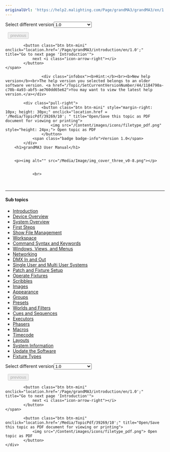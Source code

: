 ```yaml
---
originalUrl: 'https://help2.malighting.com/Page/grandMA3/grandMA3/en/1.0'
---
```


<div class="topic-navigation">

<div class="pull-right">
	<span class="pull-left">


<div class="pull-left">
<form action="/Topic/SetCurrentVersionNumber" class="form-inline" id="frmTagSelector" method="post">	<span class="form-mini">
		<div class="input-prepend"><span class="add-on">Select different version</span><select autocomplete="off" id="versionNumberId" name="versionNumberId" onchange="$(this).closest('#frmTagSelector').submit();" style="width: 120px;"><option value="">- latest -</option>
<option selected="selected" value="10">1.0</option>
<option value="32">1.1</option>
<option value="35">1.2</option>
<option value="36">1.3</option>
<option value="37">1.4</option>
<option value="38">1.5</option>
<option value="39">1.6</option>
<option value="40">1.7</option>
<option value="42">1.8</option>
<option value="43">1.9</option>
<option value="44">2.0</option>
</select></div>
		<input data-val="true" data-val-number="The field Int32 must be a number." data-val-required="The Int32 field is required." id="ProductId" name="ProductId" type="hidden" value="16">
		<input id="CurrentGuid" name="CurrentGuid" type="hidden" value="1184790a-c70b-4a93-abf5-ae760dd65e62">
	</span>
</form></div>&nbsp;	</span>
	<span class="pull-right" style="white-space: nowrap;">
			<button class="btn btn-mini" disabled="disabled">
				<i class="icon-arrow-left"></i> previous
			</button>

			<button class="btn btn-mini" onclick="location.href='/Page/grandMA3/introduction/en/1.0';" title="Go to next page 'Introduction'">
				next <i class="icon-arrow-right"></i> 
			</button>
	</span>
</div>
<div class="clear-fix" style="margin-bottom: 10px"></div>
</div>

					<div class="infobox"><b>Hint:</b><br><b>New help version</b><br>The help version you selected belongs to an older software version. <a href="/Topic/SetCurrentVersionNumber/44/1184790a-c70b-4a93-abf5-ae760dd65e62">You may want to view the latest help version.</a></div>

			<div class="pull-right">
					<button class="btn btn-mini" style="margin-right: 10px; height: 30px;" onclick="location.href = '/Media/TopicPdf/39269/10'; " title="Open/Save this topic as PDF document for viewing or printing">
						<img src="/Content/images/icons/filetype_pdf.png" style="height: 24px;"> Open topic as PDF
					</button>
				<span class="badge badge-info">Version 1.0</span>
			</div>
		<h1>grandMA3 User Manual</h1>


		<p><img alt="" src="/Media/Image/img_cover_three_v0-8.png"></p>


				<br>
<div class="topic-navigation">
	<br>
	<hr>
	<h4>Sub topics</h4>
	<ul>
				<li><a href="/Page/grandMA3/introduction/en/1.0">Introduction</a></li>
				<li><a href="/Page/grandMA3/device_overview/en/1.0">Device Overview</a></li>
				<li><a href="/Page/grandMA3/system/en/1.0">System Overview</a></li>
				<li><a href="/Page/grandMA3/first_steps/en/1.0">First Steps</a></li>
				<li><a href="/Page/grandMA3/show_file_management/en/1.0">Show File Management</a></li>
				<li><a href="/Page/grandMA3/workspace/en/1.0">Workspace</a></li>
				<li><a href="/Page/grandMA3/csk_function_of_command_line/en/1.0">Command Syntax and Keywords</a></li>
				<li><a href="/Page/grandMA3/wvm/en/1.0">Windows, Views, and Menus</a></li>
				<li><a href="/Page/grandMA3/network/en/1.0">Networking</a></li>
				<li><a href="/Page/grandMA3/dmx/en/1.0">DMX In and Out</a></li>
				<li><a href="/Page/grandMA3/user/en/1.0">Single User and Multi User Systems</a></li>
				<li><a href="/Page/grandMA3/patch/en/1.0">Patch and Fixture Setup</a></li>
				<li><a href="/Page/grandMA3/operate_fixtures/en/1.0">Operate Fixtures</a></li>
				<li><a href="/Page/grandMA3/scribbles/en/1.0">Scribbles</a></li>
				<li><a href="/Page/grandMA3/image/en/1.0">Images</a></li>
				<li><a href="/Page/grandMA3/appear/en/1.0">Appearance</a></li>
				<li><a href="/Page/grandMA3/group/en/1.0">Groups</a></li>
				<li><a href="/Page/grandMA3/presets/en/1.0">Presets</a></li>
				<li><a href="/Page/grandMA3/worldfilter/en/1.0">Worlds and Filters</a></li>
				<li><a href="/Page/grandMA3/cue_sequence/en/1.0">Cues and Sequences</a></li>
				<li><a href="/Page/grandMA3/executor/en/1.0">Executors</a></li>
				<li><a href="/Page/grandMA3/phaser/en/1.0">Phasers</a></li>
				<li><a href="/Page/grandMA3/macros/en/1.0">Macros</a></li>
				<li><a href="/Page/grandMA3/timecode/en/1.0">Timecode</a></li>
				<li><a href="/Page/grandMA3/Layouts/en/1.0">Layouts</a></li>
				<li><a href="/Page/grandMA3/system_information/en/1.0">System Information</a></li>
				<li><a href="/Page/grandMA3/update/en/1.0">Update the Software</a></li>
				<li><a href="/Page/grandMA3/fixture_types/en/1.0">Fixture Types</a></li>
	</ul>

<div class="pull-right">
	<span class="pull-left">


<div class="pull-left">
<form action="/Topic/SetCurrentVersionNumber" class="form-inline" id="frmTagSelector" method="post">	<span class="form-mini">
		<div class="input-prepend"><span class="add-on">Select different version</span><select autocomplete="off" id="versionNumberId" name="versionNumberId" onchange="$(this).closest('#frmTagSelector').submit();" style="width: 120px;"><option value="">- latest -</option>
<option selected="selected" value="10">1.0</option>
<option value="32">1.1</option>
<option value="35">1.2</option>
<option value="36">1.3</option>
<option value="37">1.4</option>
<option value="38">1.5</option>
<option value="39">1.6</option>
<option value="40">1.7</option>
<option value="42">1.8</option>
<option value="43">1.9</option>
<option value="44">2.0</option>
</select></div>
		<input data-val="true" data-val-number="The field Int32 must be a number." data-val-required="The Int32 field is required." id="ProductId" name="ProductId" type="hidden" value="16">
		<input id="CurrentGuid" name="CurrentGuid" type="hidden" value="1184790a-c70b-4a93-abf5-ae760dd65e62">
	</span>
</form></div>&nbsp;	</span>
	<span class="pull-right" style="white-space: nowrap;">
			<button class="btn btn-mini" disabled="disabled">
				<i class="icon-arrow-left"></i> previous
			</button>

			<button class="btn btn-mini" onclick="location.href='/Page/grandMA3/introduction/en/1.0';" title="Go to next page 'Introduction'">
				next <i class="icon-arrow-right"></i> 
			</button>
	</span>
</div>
	<div class="clear-fix"></div>
	<div class="pull-right">
	
			<button class="btn btn-mini" onclick="location.href='/Media/TopicPdf/39269/10';" title="Open/Save this topic as PDF document for viewing or printing">
				<img src="/Content/images/icons/filetype_pdf.png"> Open topic as PDF
			</button>
	</div>
<div class="clear-fix" style="margin-bottom: 10px"></div>
</div>

	
